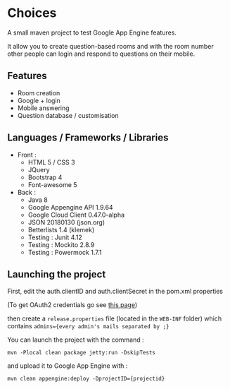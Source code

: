 # Choices

A small maven project to test Google App Engine features.

It allow you to create question-based rooms and with the room number other people can login and respond to questions on their mobile.

## Features
* Room creation
* Google + login
* Mobile answering
* Question database / customisation

## Languages / Frameworks / Libraries

* Front :
  * HTML 5 / CSS 3
  * JQuery
  * Bootstrap 4
  * Font-awesome 5
* Back :
  * Java 8
  * Google Appengine API 1.9.64
  * Google Cloud Client 0.47.0-alpha
  * JSON 20180130 (json.org)
  * Betterlists 1.4 (klemek)
  * Testing : Junit 4.12
  * Testing : Mockito 2.8.9
  * Testing : Powermock 1.7.1

## Launching the project

First, edit the auth.clientID and auth.clientSecret in the pom.xml properties

(To get OAuth2 credentials go see [this page](https://cloud.google.com/java/getting-started/authenticate-users))

then create a `release.properties` file (located in the `WEB-INF` folder) which contains `admins={every admin's mails separated by ;}`

You can launch the project with the command :

```mvn -Plocal clean package jetty:run -DskipTests```

and upload it to Google App Engine with :

```mvn clean appengine:deploy -DprojectID={projectid}```